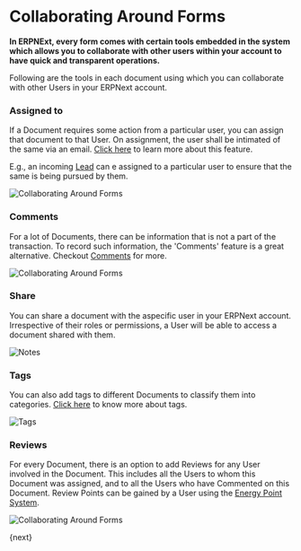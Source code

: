<!-- add-breadcrumbs -->
# Collaborating Around Forms

**In ERPNExt, every form comes with certain tools embedded in the system which allows you to collaborate with other users within your account to have quick and transparent operations.** 

Following are the tools in each document using which you can collaborate with other Users in your ERPNext account.

### Assigned to

If a Document requires some action from a particular user, you can assign that document to that User. On assignment, the user shall be intimated of the same via an email. [Click here](docs/user/manual/en/using-erpnext/assignment.html) to learn more about this feature.

E.g., an incoming [Lead](/docs/user/manual/en/CRM/lead) can e assigned to a particular user to ensure that the same is being pursued by them.

![Collaborating Around Forms](/docs/assets/img/using-erpnext/using-assignment-1.png)

### Comments

For a lot of Documents, there can be information that is not a part of the transaction. To record such information, the 'Comments' feature is a great alternative. Checkout [Comments](/docs/user/manual/en/using-erpnext/articles/comments) for more.

![Collaborating Around Forms](/docs/assets/img/using-erpnext/using-collaborating-2.png)

### Share

You can share a document with the aspecific user in your ERPNext account. Irrespective of their roles or permissions, a User will be able to access a document shared with them.

![Notes](/docs/assets/img/using-erpnext/using-notes-4.png)

### Tags

You can also add tags to different Documents to classify them into categories. [Click here](/docs/user/manual/en/using-erpnext/tags.html) to know more about tags.

![Tags](/docs/assets/img/using-erpnext/using-tags-2.png)

### Reviews

For every Document, there is an option to add Reviews for any User involved in the Document. This includes all the Users to whom this Document was assigned, and to all the Users who have Commented on this Document. Review Points can be gained by a User using the [Energy Point System](/docs/user/manual/en/setting-up/energy-point-system).

![Collaborating Around Forms](/docs/assets/img/using-erpnext/using-collaborating-5.png)

{next}
